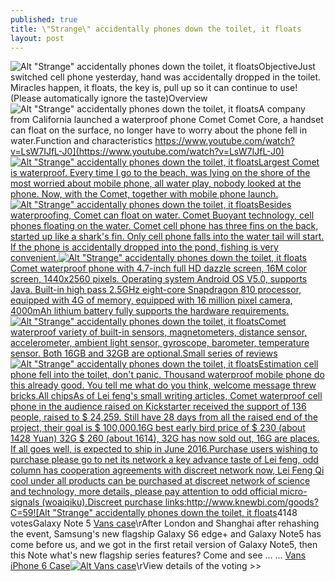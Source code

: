 ```yaml
---
published: true
title: \"Strange\" accidentally phones down the toilet, it floats
layout: post
---
```

![Alt \"Strange\" accidentally phones down the toilet, it floats](https://c2.staticflickr.com/2/1469/24370440253_5ed9f3fb98_z.jpg)ObjectiveJust switched cell phone yesterday, hand was accidentally dropped in the toilet. Miracles happen, it floats, the key is, pull up so it can continue to use! (Please automatically ignore the taste)Overview![Alt \"Strange\" accidentally phones down the toilet, it floats](https://c2.staticflickr.com/2/1465/24997290695_7726a78f2d_z.jpg)A company from California launched a waterproof phone Comet Comet Core, a handset can float on the surface, no longer have to worry about the phone fell in water.Function and characteristics [https://www.youtube.com/watch?v=LsW7IJfL-J0](https://www.youtube.com/watch?v=LsW7IJfL-J0) ![Alt \"Strange\" accidentally phones down the toilet, it floats](https://c2.staticflickr.com/2/1563/24970982916_55f3926a5c_z.jpg)Largest Comet is waterproof. Every time I go to the beach, was lying on the shore of the most worried about mobile phone, all water play, nobody looked at the phone. Now, with the Comet, together with mobile phone launch.![Alt \"Strange\" accidentally phones down the toilet, it floats](https://c2.staticflickr.com/2/1693/24997306375_34bb2294f0_z.jpg)Besides waterproofing, Comet can float on water. Comet Buoyant technology, cell phones floating on the water. Comet cell phone has three fins on the back, started up like a shark\'s fin. Only cell phone falls into the water tail will start. If the phone is accidentally dropped into the pond, fishing is very convenient.![Alt \"Strange\" accidentally phones down the toilet, it floats](https://c2.staticflickr.com/2/1710/24879300652_8e5b7fb67f_z.jpg)Comet waterproof phone with 4.7-inch full HD dazzle screen, 16M color screen, 1440x2560 pixels. Operating system Android OS V5.0, supports Java. Built-in high pass 2.5GHz eight-core Snapdragon 810 processor, equipped with 4G of memory, equipped with 16 million pixel camera, 4000mAh lithium battery fully supports the hardware requirements.![Alt \"Strange\" accidentally phones down the toilet, it floats](https://c2.staticflickr.com/2/1510/24879306842_8a32b0b8f2_z.jpg)Comet waterproof variety of built-in sensors, magnetometers, distance sensor, accelerometer, ambient light sensor, gyroscope, barometer, temperature sensor. Both 16GB and 32GB are optional.Small series of reviews![Alt \"Strange\" accidentally phones down the toilet, it floats](https://c2.staticflickr.com/2/1712/24971008976_28c529fef5.jpg)Estimation cell phone fell into the toilet, don\'t panic. Thousand waterproof mobile phone do this already good. You tell me what do you think, welcome message threw bricks.All chipsAs of Lei feng\'s small writing articles, Comet waterproof cell phone in the audience raised on Kickstarter received the support of 136 people, raised to $ 24,259. Still have 28 days from all the raised end of the project, their goal is $ 100,000.16G best early bird price of $ 230 (about 1428 Yuan) 32G $ 260 (about 1614), 32G has now sold out, 16G are places. If all goes well, is expected to ship in June 2016.Purchase users wishing to purchase please go to net its network a key advance taste of Lei feng, odd column has cooperation agreements with discreet network now, Lei Feng Qi cool under all products can be purchased at discreet network of science and technology, more details, please pay attention to odd official micro-signals (woaiqiku).Discreet purchase links:http://www.knewbi.com/goods?C=59![Alt \"Strange\" accidentally phones down the toilet, it floats](https://c2.staticflickr.com/2/1590/24629706369_e145d61435.jpg)4148 votesGalaxy Note 5 [Vans case](http://www.nodcase.com/vans-iphone-6-case-brown-p-4845.html)\rAfter London and Shanghai after rehashing the event, Samsung\'s new flagship Galaxy S6 edge+ and Galaxy Note5 has come before us, and we got in the first retail version of Galaxy Note5, then this Note what\'s new flagship series features? Come and see ... ... [Vans iPhone 6 Case](https://orangecounty.craigslist.org/mob/5437712908.html)[![Alt Vans case](http://www.nodcase.com/images/large/i6/vans_i62600_lrg.jpg)](http://www.nodcase.com/vans-iphone-6-case-brown-p-4845.html)\rView details of the voting >>